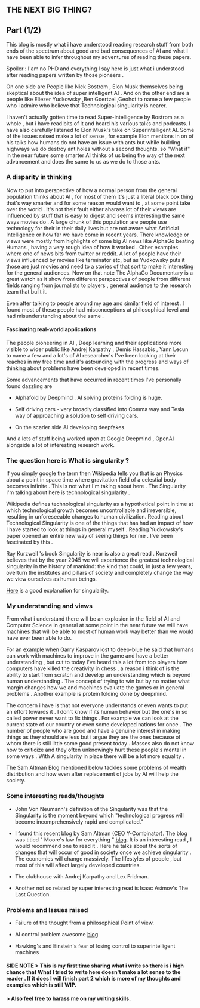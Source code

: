 ## THE NEXT BIG THING? 
## Part (1/2)
 This blog is mostly what i have understood reading research stuff from both ends of the spectrum about good and bad consequences of AI and what I have been able to infer throughout my adventures of reading these papers.

Spoiler : I'am no PHD and everything I say here is just what i understood after reading papers written by those pioneers .

On one side are People like Nick Bostrom , Elon Musk themselves being skeptical about the idea of super intelligent AI  . And on the other end are a people like Eliezer Yudkowsky ,Ben Goertzel ,Geohot to name a few people who i admire who believe that Technological singularity is nearer. 

I haven't actually gotten time to read Super-intelligence by Bostrom as a whole , but i have read bits of it and heard his various talks and podcasts.  I have also carefully listened to Elon Musk's take on Superintelligent AI. Some of the issues raised make a lot of sense , for example Elon mentions in on of his talks  how humans do not have an issue with ants but while building highways we do destroy ant holes without a second thoughts. so "What if" in the near future some smarter AI thinks of us being the way of the next advancement and does the same to us as we do to those ants.

 

### A disparity in thinking

Now to put into perspective of how a normal person from the general population thinks about  AI , for most of them it's just a literal black box thing that's way smarter and for some reason would want to , at some point take over the world . It's not their fault either aharass lot of their views are influenced by stuff that is easy to digest and seems interesting the same ways movies do . A large chunk of this population are people use technology for their in their daily lives but are not aware what Artificial Intelligence  or how far we have come in recent years. There knowledge or views were mostly from highlights of some big AI news like AlphaGo beating Humans , having a very rough idea of how it worked . Other examples where one of news bits from twitter or reddit. A lot of people have their views influenced by movies like terminator etc, but as Yudkowsky puts it those are just movies and need to a stories of that sort to make it interesting for the general audiences. Now on that note The AlphaGo Documentary is a great watch as it show from different perspectives of people from different fields ranging from journalists to players , general audience to the research team that built it.

Even after talking to people around my age and similar field of interest . I found most of these people had misconceptions at philosophical level and had misunderstanding about the same . 

#### Fascinating real-world applications

The people pioneering in AI , Deep learning and their applications more visible to wider public like Andrej Karpathy , Demis Hassabis , Yann Lecun to name a few and a lot's of AI researcher's I've been looking at their reaches in my free time and it's astounding with the progress and ways of thinking about problems have been developed in recent times.

Some advancements that have occurred in recent times I've personally found dazzling are

- Alphafold by Deepmind . AI solving proteins folding is huge.

- Self driving cars - very broadly classified into Comma way and Tesla way of approaching a solution to self driving cars. 

- On the scarier side AI developing deepfakes.

And a lots of stuff being worked upon at Google Deepmind , OpenAI alongside a lot of interesting research work.

### The question here is What is singularity ?

If you simply google the term then Wikipedia tells you that is an Physics about a point in space time where gravitation field of a celestial body becomes infinite . This is not what I'm taking about here . The Singularity  I'm talking about here is technological singularity .

Wikipedia defines technological singularity as a hypothetical point in time at which technological growth becomes uncontrollable and irreversible, resulting in unforeseeable changes to human civilization. Reading about Technological Singularity is one of the things that has had an impact of how I have started to look at things in general myself . Reading Yudkowsky's paper opened an entire new way of seeing things for me . I've been fascinated by this . 

Ray Kurzweil 's book Singularity is near is also a great read . Kurzweil believes that by the year 2045 we will experience the greatest technological singularity in the history of mankind: the kind that could, in just a few years, overturn the institutes and pillars of society and completely change the way we view ourselves as human beings.

[Here](https://www.youtube.com/watch?v=NLQNBfI97Ck) is a good explanation for singularity.

### My understanding and views

 From what i understand there will be an explosion in the field of AI and Computer Science in general at some point in the near future we will have machines that will be able to most of human work way better than we would have ever been able to do. 

For an example when Garry Kasparov lost to deep-blue he said that humans can work with machines to improve in the game and have a better understanding , but cut to today I've heard this a lot from top players how computers have killed the creativity in chess , a reason i think of is the ability to start from scratch and develop an understanding which is beyond human understanding . The concept of trying to win but by no matter what margin changes how we and machines evaluate the games or in general problems . Another example is protein folding done by deepmind.

The concern i have is that not everyone understands or even wants to put an effort towards it . I don't know if its human behavior but the one's in so called power never want to fix things . For example we can look at the current state of our country or even some developed nations for once . The number of people who are good and have a genuine interest in making things as they should are less but i argue they are the ones because of whom there is still little some good present today . Masses also do not know how to criticize and they often unknowingly hurt these people's mental in some ways . With A singularity in place there will be a lot more equality . 

The Sam Altman Blog mentioned below tackles some problems of wealth distribution and how even after replacement of jobs by AI will help the society.

### Some interesting reads/thoughts

- John Von Neumann's definition of the Singularity was that the Singularity is the moment beyond which "technological progress will become incomprehensively rapid and complicated."

- I found this recent blog by Sam Altman (CEO Y-Combinator). The blog was titled " Moore's law for everything " [blog](https://moores.samaltman.com/). It is an interesting read , I would recommend one to read it . Here he talks about the sorts of changes that will occur of good in society once we achieve singularity . The economies will change massively. The lifestyles of people , but most of this will affect largely developed countries.

- The clubhouse with Andrej Karpathy and Lex Fridman.

- Another not so related by super interesting read is Isaac Asimov's The Last Question.

### Problems and Issues raised 

- Failure of the thought from a philosophical Point of view.

- AI control problem awesome [blog](https://geohot.github.io/blog/jekyll/update/2021/02/28/the-ai-control-problem.html)

- Hawking's and Einstein's fear of losing control to superintelligent machines 


#### SIDE NOTE > This is my first time sharing what i write so there is i high chance that What I tried to write here doesn't make a lot sense to the reader . If it does I will finish part 2 which is more of my thoughts and examples which is still WIP. 
####           > Also feel free to harass me on my writing skills.

